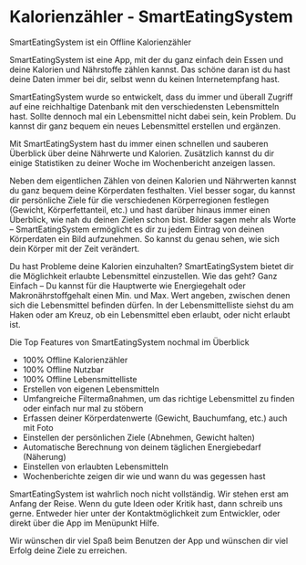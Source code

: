 # Kalorienzähler - SmartEatingSystem
SmartEatingSystem ist ein Offline Kalorienzähler

SmartEatingSystem ist eine App, mit der du ganz einfach dein Essen und deine Kalorien und Nährstoffe zählen kannst. Das schöne daran ist du hast deine Daten immer bei dir, selbst wenn du keinen Internetempfang hast.

SmartEatingSystem wurde so entwickelt, dass du immer und überall Zugriff auf eine reichhaltige Datenbank mit den verschiedensten Lebensmitteln hast. Sollte dennoch mal ein Lebensmittel nicht dabei sein, kein Problem. Du kannst dir ganz bequem ein neues Lebensmittel erstellen und ergänzen.

Mit SmartEatingSystem hast du immer einen schnellen und sauberen Überblick über deine Nährwerte und Kalorien. Zusätzlich kannst du dir einige Statistiken zu deiner Woche im Wochenbericht anzeigen lassen.

Neben dem eigentlichen Zählen von deinen Kalorien und Nährwerten kannst du ganz bequem deine Körperdaten festhalten. Viel besser sogar, du kannst dir persönliche Ziele für die verschiedenen Körperregionen festlegen (Gewicht, Körperfettanteil, etc.) und hast darüber hinaus immer einen Überblick, wie nah du deinen Zielen schon bist.
Bilder sagen mehr als Worte – SmartEatingSystem ermöglicht es dir zu jedem Eintrag von deinen Körperdaten ein Bild aufzunehmen. So kannst du genau sehen, wie sich dein Körper mit der Zeit verändert.

Du hast Probleme deine Kalorien einzuhalten? SmartEatingSystem bietet dir die Möglichkeit erlaubte Lebensmittel einzustellen. Wie das geht? Ganz Einfach – Du kannst für die Hauptwerte wie Energiegehalt oder Makronährstoffgehalt einen Min. und Max. Wert angeben, zwischen denen sich die Lebensmittel befinden dürfen. In der Lebensmittelliste siehst du am Haken oder am Kreuz, ob ein Lebensmittel eben erlaubt, oder nicht erlaubt ist.

Die Top Features von SmartEatingSystem nochmal im Überblick

- 100% Offline Kalorienzähler
-	100% Offline Nutzbar
-	100% Offline Lebensmittelliste
-	Erstellen von eigenen Lebensmitteln
-	Umfangreiche Filtermaßnahmen, um das richtige Lebensmittel zu finden oder einfach nur mal zu stöbern
-	Erfassen deiner Körperdatenwerte (Gewicht, Bauchumfang, etc.) auch mit Foto
-	Einstellen der persönlichen Ziele (Abnehmen, Gewicht halten)
-	Automatische Berechnung von deinem täglichen Energiebedarf (Näherung)
-	Einstellen von erlaubten Lebensmitteln
-	Wochenberichte zeigen dir wie und wann du was gegessen hast

SmartEatingSystem ist wahrlich noch nicht vollständig. Wir stehen erst am Anfang der Reise. Wenn du gute Ideen oder Kritik hast, dann schreib uns gerne. Entweder hier unter der Kontaktmöglichkeit zum Entwickler, oder direkt über die App im Menüpunkt Hilfe.

Wir wünschen dir viel Spaß beim Benutzen der App und wünschen dir viel Erfolg deine Ziele zu erreichen.
